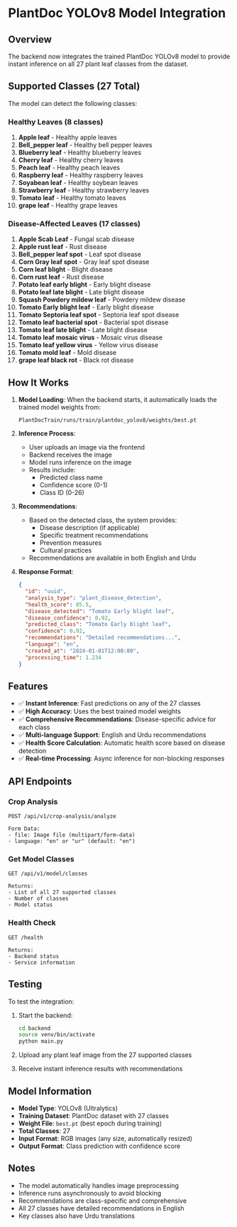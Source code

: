 # PlantDoc YOLOv8 Model Integration

## Overview

The backend now integrates the trained PlantDoc YOLOv8 model to provide instant inference on all 27 plant leaf classes from the dataset.

## Supported Classes (27 Total)

The model can detect the following classes:

### Healthy Leaves (8 classes)
1. **Apple leaf** - Healthy apple leaves
2. **Bell_pepper leaf** - Healthy bell pepper leaves
3. **Blueberry leaf** - Healthy blueberry leaves
4. **Cherry leaf** - Healthy cherry leaves
5. **Peach leaf** - Healthy peach leaves
6. **Raspberry leaf** - Healthy raspberry leaves
7. **Soyabean leaf** - Healthy soybean leaves
8. **Strawberry leaf** - Healthy strawberry leaves
9. **Tomato leaf** - Healthy tomato leaves
10. **grape leaf** - Healthy grape leaves

### Disease-Affected Leaves (17 classes)
1. **Apple Scab Leaf** - Fungal scab disease
2. **Apple rust leaf** - Rust disease
3. **Bell_pepper leaf spot** - Leaf spot disease
4. **Corn Gray leaf spot** - Gray leaf spot disease
5. **Corn leaf blight** - Blight disease
6. **Corn rust leaf** - Rust disease
7. **Potato leaf early blight** - Early blight disease
8. **Potato leaf late blight** - Late blight disease
9. **Squash Powdery mildew leaf** - Powdery mildew disease
10. **Tomato Early blight leaf** - Early blight disease
11. **Tomato Septoria leaf spot** - Septoria leaf spot disease
12. **Tomato leaf bacterial spot** - Bacterial spot disease
13. **Tomato leaf late blight** - Late blight disease
14. **Tomato leaf mosaic virus** - Mosaic virus disease
15. **Tomato leaf yellow virus** - Yellow virus disease
16. **Tomato mold leaf** - Mold disease
17. **grape leaf black rot** - Black rot disease

## How It Works

1. **Model Loading**: When the backend starts, it automatically loads the trained model weights from:
   ```
   PlantDocTrain/runs/train/plantdoc_yolov8/weights/best.pt
   ```

2. **Inference Process**:
   - User uploads an image via the frontend
   - Backend receives the image
   - Model runs inference on the image
   - Results include:
     - Predicted class name
     - Confidence score (0-1)
     - Class ID (0-26)
   
3. **Recommendations**:
   - Based on the detected class, the system provides:
     - Disease description (if applicable)
     - Specific treatment recommendations
     - Prevention measures
     - Cultural practices
   - Recommendations are available in both English and Urdu

4. **Response Format**:
   ```json
   {
     "id": "uuid",
     "analysis_type": "plant_disease_detection",
     "health_score": 85.5,
     "disease_detected": "Tomato Early blight leaf",
     "disease_confidence": 0.92,
     "predicted_class": "Tomato Early blight leaf",
     "confidence": 0.92,
     "recommendations": "Detailed recommendations...",
     "language": "en",
     "created_at": "2024-01-01T12:00:00",
     "processing_time": 1.234
   }
   ```

## Features

- ✅ **Instant Inference**: Fast predictions on any of the 27 classes
- ✅ **High Accuracy**: Uses the best trained model weights
- ✅ **Comprehensive Recommendations**: Disease-specific advice for each class
- ✅ **Multi-language Support**: English and Urdu recommendations
- ✅ **Health Score Calculation**: Automatic health score based on disease detection
- ✅ **Real-time Processing**: Async inference for non-blocking responses

## API Endpoints

### Crop Analysis
```
POST /api/v1/crop-analysis/analyze

Form Data:
- file: Image file (multipart/form-data)
- language: "en" or "ur" (default: "en")
```

### Get Model Classes
```
GET /api/v1/model/classes

Returns:
- List of all 27 supported classes
- Number of classes
- Model status
```

### Health Check
```
GET /health

Returns:
- Backend status
- Service information
```

## Testing

To test the integration:

1. Start the backend:
   ```bash
   cd backend
   source venv/bin/activate
   python main.py
   ```

2. Upload any plant leaf image from the 27 supported classes

3. Receive instant inference results with recommendations

## Model Information

- **Model Type**: YOLOv8 (Ultralytics)
- **Training Dataset**: PlantDoc dataset with 27 classes
- **Weight File**: `best.pt` (best epoch during training)
- **Total Classes**: 27
- **Input Format**: RGB images (any size, automatically resized)
- **Output Format**: Class prediction with confidence score

## Notes

- The model automatically handles image preprocessing
- Inference runs asynchronously to avoid blocking
- Recommendations are class-specific and comprehensive
- All 27 classes have detailed recommendations in English
- Key classes also have Urdu translations

